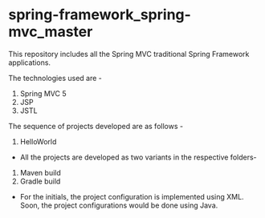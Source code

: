 # spring-framework_spring-mvc_master
This repository includes all the Spring MVC traditional Spring Framework applications.

The technologies used are -
1. Spring MVC 5
2. JSP
3. JSTL


The sequence of projects developed are as follows -
1. HelloWorld


* All the projects are developed as two variants in the respective folders-
1. Maven build
2. Gradle build


* For the initials, the project configuration is implemented using XML. Soon, the project configurations would be done using Java.
